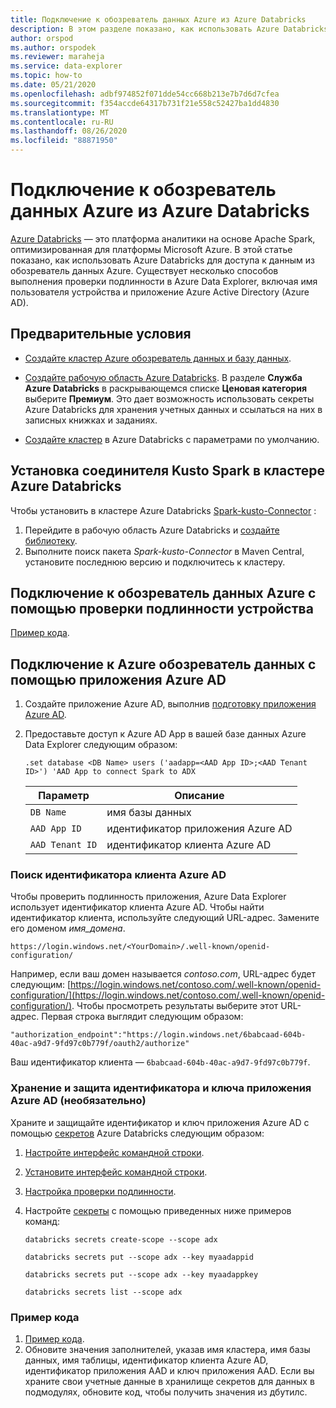 ```yaml
---
title: Подключение к обозреватель данных Azure из Azure Databricks
description: В этом разделе показано, как использовать Azure Databricks для доступа к данным из обозреватель данных Azure.
author: orspod
ms.author: orspodek
ms.reviewer: maraheja
ms.service: data-explorer
ms.topic: how-to
ms.date: 05/21/2020
ms.openlocfilehash: adbf974852f071dde54cc668b213e7b7d6d7cfea
ms.sourcegitcommit: f354accde64317b731f21e558c52427ba1dd4830
ms.translationtype: MT
ms.contentlocale: ru-RU
ms.lasthandoff: 08/26/2020
ms.locfileid: "88871950"
---
```

# <a name="connect-to-azure-data-explorer-from-azure-databricks"></a>Подключение к обозреватель данных Azure из Azure Databricks

[Azure Databricks](https://docs.microsoft.com/azure/azure-databricks/what-is-azure-databricks) — это платформа аналитики на основе Apache Spark, оптимизированная для платформы Microsoft Azure. В этой статье показано, как использовать Azure Databricks для доступа к данным из обозреватель данных Azure. Существует несколько способов выполнения проверки подлинности в Azure Data Explorer, включая имя пользователя устройства и приложение Azure Active Directory (Azure AD).
 
## <a name="prerequisites"></a>Предварительные условия

- [Создайте кластер Azure обозреватель данных и базу данных](create-cluster-database-portal.md).
- [Создайте рабочую область Azure Databricks](/azure/azure-databricks/quickstart-create-databricks-workspace-portal#create-an-azure-databricks-workspace). В разделе **Служба Azure Databricks** в раскрывающемся списке **Ценовая категория** выберите **Премиум**. Это дает возможность использовать секреты Azure Databricks для хранения учетных данных и ссылаться на них в записных книжках и заданиях.

- [Создайте кластер](https://docs.azuredatabricks.net/user-guide/clusters/create.html) в Azure Databricks с параметрами по умолчанию.

 ## <a name="install-the-kusto-spark-connector-on-your-azure-databricks-cluster"></a>Установка соединителя Kusto Spark в кластере Azure Databricks

Чтобы установить в кластере Azure Databricks [Spark-kusto-Connector](https://mvnrepository.com/artifact/com.microsoft.azure.kusto/spark-kusto-connector) :

1. Перейдите в рабочую область Azure Databricks и [создайте библиотеку](https://docs.azuredatabricks.net/user-guide/libraries.html#create-a-library).
1. Выполните поиск пакета *Spark-kusto-Connector* в Maven Central, установите последнюю версию и подключитесь к кластеру. 

## <a name="connect-to-azure-data-explorer-by-using-a-device-authentication"></a>Подключение к обозреватель данных Azure с помощью проверки подлинности устройства

[Пример кода](https://github.com/Azure/azure-kusto-spark/blob/master/samples/src/main/python/pyKusto.py).

## <a name="connect-to-azure-data-explorer-by-using-an-azure-ad-app"></a>Подключение к Azure обозреватель данных с помощью приложения Azure AD

1. Создайте приложение Azure AD, выполнив [подготовку приложения Azure AD](kusto/management/access-control/how-to-provision-aad-app.md).
1. Предоставьте доступ к Azure AD App в вашей базе данных Azure Data Explorer следующим образом:

    ```kusto
    .set database <DB Name> users ('aadapp=<AAD App ID>;<AAD Tenant ID>') 'AAD App to connect Spark to ADX
    ```

    | Параметр | Описание |
    | - | - |
    | `DB Name` | имя базы данных |
    | `AAD App ID` | идентификатор приложения Azure AD |
    | `AAD Tenant ID` | идентификатор клиента Azure AD |

### <a name="find-your-azure-ad-tenant-id"></a>Поиск идентификатора клиента Azure AD

Чтобы проверить подлинность приложения, Azure Data Explorer использует идентификатор клиента Azure AD. Чтобы найти идентификатор клиента, используйте следующий URL-адрес. Замените его доменом *имя_домена*.

```
https://login.windows.net/<YourDomain>/.well-known/openid-configuration/
```

Например, если ваш домен называется *contoso.com*, URL-адрес будет следующим: [https://login.windows.net/contoso.com/.well-known/openid-configuration/](https://login.windows.net/contoso.com/.well-known/openid-configuration/). Чтобы просмотреть результаты выберите этот URL-адрес. Первая строка выглядит следующим образом: 

```
"authorization_endpoint":"https://login.windows.net/6babcaad-604b-40ac-a9d7-9fd97c0b779f/oauth2/authorize"
```

Ваш идентификатор клиента — `6babcaad-604b-40ac-a9d7-9fd97c0b779f`. 

### <a name="store-and-secure-your-azure-ad-app-id-and-key-optional"></a>Хранение и защита идентификатора и ключа приложения Azure AD (необязательно)  

Храните и защищайте идентификатор и ключ приложения Azure AD с помощью [секретов](https://docs.azuredatabricks.net/user-guide/secrets/index.html#secrets) Azure Databricks следующим образом:

1. [Настройте интерфейс командной строки](https://docs.azuredatabricks.net/user-guide/dev-tools/databricks-cli.html#set-up-the-cli).
1. [Установите интерфейс командной строки](https://docs.azuredatabricks.net/user-guide/dev-tools/databricks-cli.html#install-the-cli). 
1. [Настройка проверки подлинности](https://docs.azuredatabricks.net/user-guide/dev-tools/databricks-cli.html#set-up-authentication).
1. Настройте [секреты](https://docs.azuredatabricks.net/user-guide/secrets/index.html#secrets) с помощью приведенных ниже примеров команд:

    ```databricks secrets create-scope --scope adx```

    ```databricks secrets put --scope adx --key myaadappid```

    ```databricks secrets put --scope adx --key myaadappkey```

    ```databricks secrets list --scope adx```

### <a name="sample-code"></a>Пример кода

1. [Пример кода](https://github.com/Azure/azure-kusto-spark/blob/master/samples/src/main/python/pyKusto.py). 
1. Обновите значения заполнителей, указав имя кластера, имя базы данных, имя таблицы, идентификатор клиента Azure AD, идентификатор приложения AAD и ключ приложения AAD. Если вы храните свои учетные данные в хранилище секретов для данных в подмодулях, обновите код, чтобы получить значения из дбутилс.
